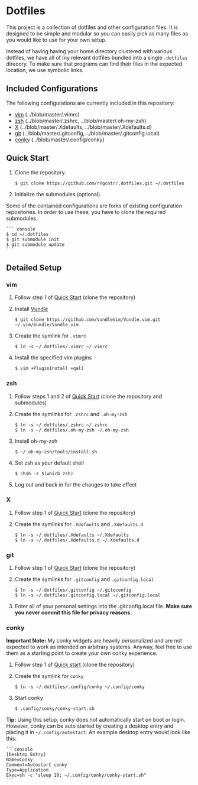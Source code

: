 # Dotfiles

This project is a collection of dotfiles and other configuration files. It is designed to be simple and modular so you can easily pick as many files as you would like to use for your own setup.

Instead of having having your home directory clustered with various dotfiles, we have all of my relevant dotfiles bundled into a single `.dotfiles` direcory. To make sure that programs can find their files in the expected location, we use symbolic links.

## Included Configurations

The following configurations are currently included in this repository:

* [vim](#vim) (../blob/master/.vimrc)
* [zsh](#zsh) (../blob/master/.zshrc, ../blob/master/.oh-my-zsh)
* [X](#x) (../blob/master/.Xdefaults, ../blob/master/.Xdefaults.d)
* [git](#git) (../blob/master/.gitconfig, ../blob/master/.gitconfig.local)
* [conky](#conky) (../blob/master/.config/conky)

## Quick Start

1. Clone the repository.

    ``` console
    $ git clone https://github.com/rngcntr/.dotfiles.git ~/.dotfiles
    ```

2. Initialize the submodules (optional)

Some of the contained configurations are forks of existing configuration repositories. In order to use these, you have to clone the required submodules.

    ``` console
    $ cd ~/.dotfiles
    $ git submodule init
    $ git submodule update
    ```

## Detailed Setup

### vim

1. Follow step 1 of [Quick Start](#quick-start) (clone the repository)

2. Install [Vundle](https://github.com/VundleVim/Vundle.vim)

    ``` console
    $ git clone https://github.com/VundleVim/Vundle.vim.git ~/.vim/bundle/Vundle.vim
    ```

3. Create the symlink for `.vimrc`

    ``` console
    $ ln -s ~/.dotfiles/.vimrc ~/.vimrc
    ```

4. Install the specified vim plugins

    ``` console
    $ vim +PluginInstall +qall
    ```

### zsh

1. Follow steps 1 and 2 of [Quick Start](#quick-start) (clone the repository and submodules)

2. Create the symlinks for `.zshrc` and `.oh-my-zsh`

    ``` console
    $ ln -s ~/.dotfiles/.zshrc ~/.zshrc
    $ ln -s ~/.dotfiles/.oh-my-zsh ~/.oh-my-zsh
    ```

3. Install oh-my-zsh

    ``` console
    $ ~/.oh-my-zsh/tools/install.sh
    ```

4. Set zsh as your default shell

    ``` console
    $ chsh -s $(which zsh)
    ```

5. Log out and back in for the changes to take effect

### X

1. Follow step 1 of [Quick Start](#quick-start) (clone the repository)

2. Create the symlinks for `.Xdefaults` and `.Xdefaults.d`

    ``` console
    $ ln -s ~/.dotfiles/.Xdefaults ~/.Xdefaults
    $ ln -s ~/.dotfiles/.Xdefaults.d ~/.Xdefaults.d
    ```

### git

1. Follow step 1 of [Quick Start](#quick-start) (clone the repository)

2. Create the symlinks for `.gitconfig` and `.gitconfig.local`

    ``` console
    $ ln -s ~/.dotfiles/.gitconfig ~/.gitoconfig
    $ ln -s ~/.dotfiles/.gitconfig.local ~/.gitconfig.local
    ```

3. Enter all of your personal settings into the .gitconfig.local file. **Make sure you never commit this file for privacy reasons.**

### conky

**Important Note:** My conky widgets are heavily personalized and are not expected to work as intended on arbitrary systems. Anyway, feel free to use them as a starting point to create your own conky experience.

1. Follow step 1 of [Quick start](#quick-start) (clone the repository)

2. Create the symlink for `conky`

    ``` console
    $ ln -s ~/.dotfiles/.config/conky ~/.config/conky
    ```

3. Start conky

    ``` console
    $ .config/conky/conky-start.sh
    ```

**Tip:** Using this setup, conky does not automatically start on boot or login. However, conky can be auto started by creating a desktop entry and placing it in `~/.config/autostart`. An example desktop entry would look like this:

    ```console
    [Desktop Entry]
    Name=Conky
    Comment=Autostart conky
    Type=Application
    Exec=sh -c "sleep 10; ~/.config/conky/conky-start.sh"
    ```
